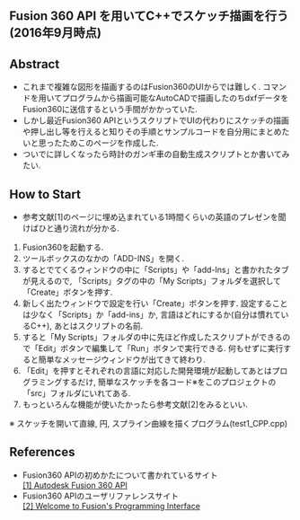 ## Fusion 360 API を用いてC++でスケッチ描画を行う (2016年9月時点)  

## Abstract
* これまで複雑な図形を描画するのはFusion360のUIからでは難しく. コマンドを用いてプログラムから描画可能なAutoCADで描画したのちdxfデータをFusion360に送信するという手間がかかっていた.  
* しかし最近Fusion360 APIというスクリプトでUIの代わりにスケッチの描画や押し出し等を行えると知りその手順とサンプルコードを自分用にまとめたいと思ったためこのページを作成した.  
* ついでに詳しくなったら時計のガンギ車の自動生成スクリプトとか書いてみたい.  

## How to Start
* 参考文献[1]のページに埋め込まれている1時間くらいの英語のプレゼンを聞けばひと通り流れが分かる.  
  
1. Fusion360を起動する.  
2. ツールボックスのなかの「ADD-INS」を開く.
3. するとでてくるウィンドウの中に「Scripts」や「add-Ins」と書かれたタブが見えるので, 「Scripts」タグの中の「My Scripts」フォルダを選択して「Create」ボタンを押す.  
4. 新しく出たウィンドウで設定を行い「Create」ボタンを押す. 設定することは少なく「Scripts」か「add-ins」か, 言語はどれにするか(自分は慣れているC++), あとはスクリプトの名前.  
5. すると「My Scripts」フォルダの中に先ほど作成したスクリプトができるので「Edit」ボタンで編集して「Run」ボタンで実行できる. 何もせずに実行すると簡単なメッセージウィンドウが出てきて終わり.  
6. 「Edit」を押すとそれぞれの言語に対応した開発環境が起動してあとはプログラミングするだけ, 簡単なスケッチを各コード※をこのプロジェクトの「src」フォルダにいれてある.  
7. もっといろんな機能が使いたかったら参考文献[2]をみるといい.  

※ スケッチを開いて直線, 円, スプライン曲線を描くプログラム(test1_CPP.cpp)

## References
* Fusion360 APIの初めかたについて書かれているサイト  
<a href="http://autodeskfusion360.github.io/#section_welcome">[1] Autodesk Fusion 360 API</a>
* Fusion360 APIのユーザリファレンスサイト  
<a href="http://fusion360.autodesk.com/learning/learning.html?guid=GUID-A92A4B10-3781-4925-94C6-47DA85A4F65A">[2] Welcome to Fusion's Programming Interface</a>